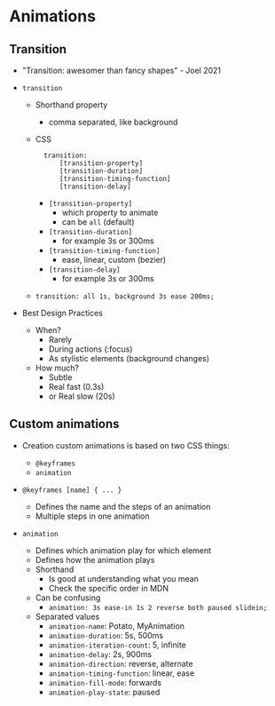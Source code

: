 # Animations

## Transition

- "Transition: awesomer than fancy shapes" - Joel 2021
- `transition`
    - Shorthand property
        - comma separated, like background
    - CSS

            transition:
                [transition-property]
                [transition-duration]
                [transition-timing-function]
                [transition-delay]

        - `[transition-property]`
            - which property to animate
            - can be `all` (default)
        - `[transition-duration]`
            - for example 3s or 300ms
        - `[transition-timing-function]`
            - ease, linear, custom (bezier)
        - `[transition-delay]`
            - for example 3s or 300ms
    - `transition: all 1s, background 3s ease 200ms;`

- Best Design Practices
    - When?
        - Rarely
        - During actions (:focus)
        - As stylistic elements (background changes)
    - How much?
        - Subtle
        - Real fast (0.3s)
        - or Real slow (20s)

## Custom animations

- Creation custom animations is based on two CSS things:
    - `@keyframes`
    - `animation`

 - `@keyframes [name] { ... }`
    - Defines the name and the steps of an animation
    - Multiple steps in one animation
- `animation`
    - Defines which animation play for which element
    - Defines how the animation plays
    - Shorthand
        - Is good at understanding what you mean
        - Check the specific order in MDN
    - Can be confusing
        -  `animation: 3s ease-in 1s 2 reverse both paused slidein;`
    - Separated values
        - `animation-name`: Potato, MyAnimation
        - `animation-duration`: 5s, 500ms
        - `animation-iteration-count`: 5, infinite
        - `animation-delay`: 2s, 900ms
        - `animation-direction`: reverse, alternate
        - `animation-timing-function`: linear, ease
        - `animation-fill-mode`: forwards
        - `animation-play-state`: paused
